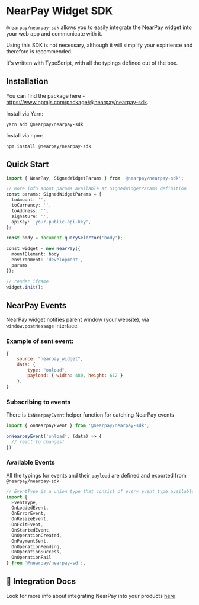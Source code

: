 # NearPay Widget SDK

`@nearpay/nearpay-sdk` allows you to easily integrate the NearPay widget into your web app and communicate with it.

Using this SDK is not necessary, although it will simplify your expirience and therefore is recommended.

It's written with TypeScript, with all the typings defined out of the box.


## Installation

You can find the package here - https://www.npmjs.com/package/@nearpay/nearpay-sdk.

Install via Yarn:

```shell
yarn add @nearpay/nearpay-sdk
```

Install via npm:
```shell
npm install @nearpay/nearpay-sdk
```

## Quick Start
 
```ts
import { NearPay, SignedWidgetParams } from '@nearpay/nearpay-sdk';

// more info about params available at SignedWidgetParams definition
const params: SignedWidgetParams = {
  toAmount: '',
  toCurrency: '',
  toAddress: '',
  signature: '',
  apiKey: 'your-public-api-key',
};

const body = document.querySelector('body');

const widget = new NearPay({
  mountElement: body
  environment: 'development',
  params
});

// render iframe
widget.init();
```

## NearPay Events

NearPay widget notifies parent window (your website), via `window.postMessage` interface.

### Example of sent event:
```js
{
	source: "nearpay_widget",
	data: {
		type: "onload",
		payload: { width: 480, height: 612 }
	},
}
```

### Subscribing to events
There is  `isNearpayEvent` helper function for catching NearPay events

```ts
import { onNearpayEvent } from '@nearpay/nearpay-sdk';

onNearpayEvent('onload', (data) => {
  // react to changes!
})
```

### Available Events
All the typings for events and their `payload` are defined and exported from `@nearpay/nearpay-sdk`

```ts
// EventType is a union type that consist of every event type available
import { 
  EventType, 
  OnLoadedEvent,
  OnErrorEvent,
  OnResizeEvent,
  OnExitEvent,
  OnStartedEvent,
  OnOperationCreated,
  OnPaymentSent,
  OnOperationPending,
  OnOperationSuccess,
  OnOperationFail  
} from '@nearpay/nearpay-sd';,
```

## 📖 Integration Docs
Look for more info about integrating NearPay into your products [here](https://kikimora-labs.notion.site/NearPay-Widget-Documentation-for-Merchants-fbf29ddaf92d4ea190ad92aef4d90474)


